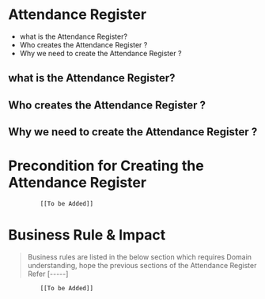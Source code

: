 # Attendance Register

* what is the Attendance Register?
* Who creates the Attendance Register ?
* Why we need to create the Attendance Register ? 



## what is the Attendance Register?

## Who creates the Attendance Register ?

## Why we need to create the Attendance Register ? 


# Precondition for Creating the Attendance Register




             [[To be Added]]
 




# Business Rule & Impact 

> Business rules are listed in the below section which requires Domain understanding, hope the previous sections of the Attendance Register Refer [-----]


             [[To be Added]]
 


